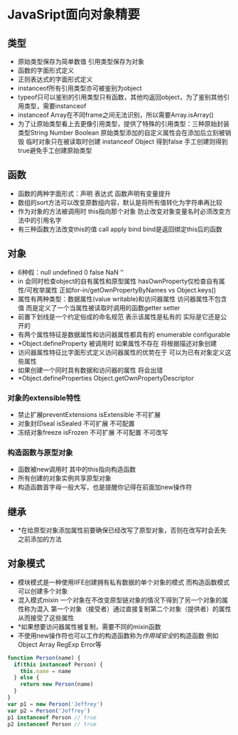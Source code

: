 # JavaSript面向对象精要

## 类型

- 原始类型保存为简单数值 引用类型保存为对象
- 函数的字面形式定义
- 正则表达式的字面形式定义
- instanceof所有引用类型亦可被鉴别为object
- typeof只可以鉴别的引用类型只有函数，其他均返回object，为了鉴别其他引用类型，需要instanceof
- instanceof Array在不同frame之间无法识别，所以需要Array.isArray()
- 为了让原始类型看上去更像引用类型，提供了特殊的引用类型：三种原始封装类型String Number Boolean 原始类型添加的自定义属性会在添加后立刻被销毁 临时对象只在被读取时创建 instanceof Object 得到false 手工创建则得到true避免手工创建原始类型

## 函数

- 函数的两种字面形式：声明 表达式 函数声明有变量提升
- 数组的sort方法可以改变原数组内容，默认是将所有值转化为字符串再比较
- 作为对象的方法被调用时 this指向那个对象 防止改变对象变量名时必须改变方法中的引用名字
- 有三种函数方法改变this的值 call apply bind bind是返回绑定this后的函数

## 对象

- 6种假：null undefined 0 false NaN ‘’
- in 会同时检查object的自有属性和原型属性 hasOwnProperty仅检查自有属性/可枚举属性 正如for-in/getOwnPropertyByNames vs Object.keys()
- 属性有两种类型：数据属性(value writable)和访问器属性 访问器属性不包含值 而是定义了一个当属性被读取时调用的函数getter setter
- 前置下划线是一个约定俗成的命名规范 表示该属性是私有的 实际是它还是公开的
- 有两个属性特征是数据属性和访问器属性都具有的 enumerable configurable
- *Object.defineProperty 被调用时 如果属性不存在 将根据描述对象创建
- 访问器属性特征比字面形式定义访问器属性的优势在于 可以为已有对象定义这些属性
- 如果创建一个同时具有数据和访问器的属性 将会出错
- *Object.defineProperties Object.getOwnPropertyDescriptor

### 对象的extensible特性

- 禁止扩展preventExtensions isExtensible 不可扩展
- 对象封印seal isSealed 不可扩展 不可配置
- 冻结对象freeze isFrozen 不可扩展 不可配置 不可改写

### 构造函数与原型对象

- 函数被new调用时 其中的this指向构造函数
- 所有创建的对象实例共享原型对象
- 构造函数首字母一般大写，也是提醒你记得在前面加new操作符

## 继承

- *在给原型对象添加属性前要确保已经改写了原型对象，否则在改写时会丢失之前添加的方法

## 对象模式

- 模块模式是一种使用IIFE创建拥有私有数据的单个对象的模式 而构造函数模式可以创建多个对象
- 混入模式mixin 一个对象在不改变原型链对象的情况下得到了另一个对象的属性称为混入 第一个对象（接受者）通过直接复制第二个对象（提供者）的属性从而接受了这些属性
- *如果想要访问器属性被复制，需要不同的mixin函数
- 不使用new操作符也可以工作的构造函数称为*作用域安全*的构造函数 例如Object Array RegExp Error等

```javascript
function Person(name) {
  if(this instanceof Person) {
    this.name = name
  } else {
    return new Person(name)
  }
}
var p1 = new Person('Jeffrey')
var p2 = Person('Jeffrey')
p1 instanceof Person // true
p2 instanceof Person // true
```